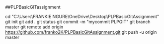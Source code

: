 ##PLPBasicGITassignment

cd "C:\Users\FRANKIE NGURE\OneDrive\Desktop\PLPBasicGitAssignment"
git init
git add .
git status
git commit -m "mycommit PLPGIT"
git branch master
git remote add origin https://github.com/franko2K/PLPBasicGitAssignment.git
git push -u origin master
